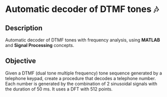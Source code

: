 # Automatic decoder of DTMF tones 🎶

## Description
Automatic decoder of DTMF tones with frequency analysis, using **MATLAB** and **Signal Processing** concepts.

## Objective
Given a DTMF (dual tone multiple frequency) tone sequence generated by a telephone keypad, create a procedure that decodes a telephone number. Each number is generated by the combination of 2 sinusoidal signals with the duration of 50 ms. It uses a DFT with 512 points.
